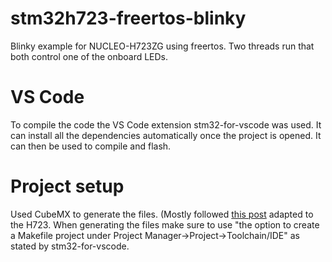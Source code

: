 # stm32h723-freertos-blinky

Blinky example for NUCLEO-H723ZG using freertos. Two threads run that both control one of the onboard LEDs.


# VS Code
To compile the code the VS Code extension stm32-for-vscode was used. It can install all the dependencies automatically once the project is opened.
It can then be used to compile and flash.


# Project setup
Used CubeMX to generate the files. (Mostly followed [this post](https://www.digikey.com/en/maker/projects/getting-started-with-stm32-introduction-to-freertos/ad275395687e4d85935351e16ec575b1) adapted to the H723. 
When generating the files make sure to use "the option to create a Makefile project under Project Manager->Project->Toolchain/IDE" as stated by stm32-for-vscode.
